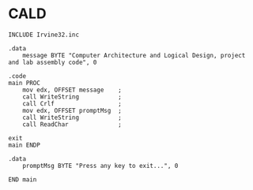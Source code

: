 # CALD
    INCLUDE Irvine32.inc

    .data
        message BYTE "Computer Architecture and Logical Design, project and lab assembly code", 0

    .code
    main PROC
        mov edx, OFFSET message    ;
        call WriteString           ;
        call Crlf                  ;
        mov edx, OFFSET promptMsg  ;
        call WriteString           ;
        call ReadChar              ;

    exit
    main ENDP

    .data
        promptMsg BYTE "Press any key to exit...", 0

    END main
